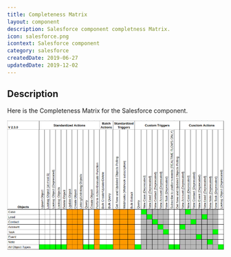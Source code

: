 ```yaml
---
title: Completeness Matrix
layout: component
description: Salesforce component completness Matrix.
icon: salesforce.png
icontext: Salesforce component
category: salesforce
createdDate: 2019-06-27
updatedDate: 2019-12-02
---
```


## Description

Here is the Completeness Matrix for the Salesforce component.

![Salesforce component completness Matrix](img/completness-matrix.png)
